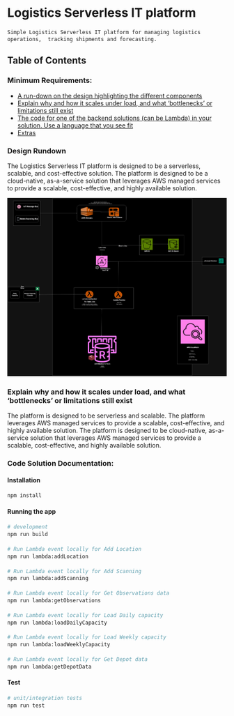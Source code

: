 # Logistics Serverless IT platform
    Simple Logistics Serverless IT platform for managing logistics operations,  tracking shipments and forecasting.

## Table of Contents


### Minimum Requirements:
- [A run-down on the design highlighting the different components](#a-run-down-on-the-design-highlighting-the-different-components)
- [Explain why and how it scales under load, and what ‘bottlenecks’ or limitations still exist](#explain-why-and-how-it-scales-under-load-and-what-bottlenecks-or-limitations-still-exist)
- [The code for one of the backend solutions (can be Lambda) in your solution. Use a language that you see fit](#code-solution-documentation)
- [Extras](#extras)

### Design Rundown 
The Logistics Serverless IT platform is designed to be a serverless, scalable, and cost-effective solution. The platform is designed to be a cloud-native, as-a-service solution that leverages AWS managed services to provide a scalable, cost-effective, and highly available solution.

![System Design](./system-desiagn.jpg)

### Explain why and how it scales under load, and what ‘bottlenecks’ or limitations still exist
The platform is designed to be serverless and scalable. The platform leverages AWS managed services to provide a scalable, cost-effective, and highly available solution. The platform is designed to be cloud-native, as-a-service solution that leverages AWS managed services to provide a scalable, cost-effective, and highly available solution.

### Code Solution Documentation:

#### Installation

```sh
npm install
```

#### Running the app

```sh
# development
npm run build

# Run Lambda event locally for Add Location
npm run lambda:addLocation

# Run Lambda event locally for Add Scanning 
npm run lambda:addScanning

# Run Lambda event locally for Get Observations data 
npm run lambda:getObservations

# Run Lambda event locally for Load Daily capacity
npm run lambda:loadDailyCapacity

# Run Lambda event locally for Load Weekly capacity
npm run lambda:loadWeeklyCapacity

# Run Lambda event locally for Get Depot data
npm run lambda:getDepotData
```

#### Test

```sh
# unit/integration tests
npm run test
```
